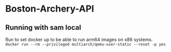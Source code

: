 # Boston-Archery-API

## Running with sam local

Run to set docker up to be able to run arm64 images on x86 systems.
`docker run --rm --privileged multiarch/qemu-user-static --reset -p yes`

